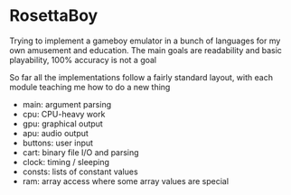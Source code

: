 RosettaBoy
==========
Trying to implement a gameboy emulator in a bunch of languages for my own
amusement and education. The main goals are readability and basic playability,
100% accuracy is not a goal

So far all the implementations follow a fairly standard layout, with each
module teaching me how to do a new thing

- main: argument parsing
- cpu: CPU-heavy work
- gpu: graphical output
- apu: audio output
- buttons: user input
- cart: binary file I/O and parsing
- clock: timing / sleeping
- consts: lists of constant values
- ram: array access where some array values are special
